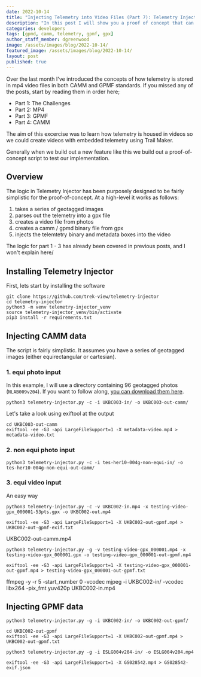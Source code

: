 ```yaml
---
date: 2022-10-14
title: "Injecting Telemetry into Video Files (Part 7): Telemetry Injector"
description: "In this post I will show you a proof of concept that can be used to turn a series of geotagged images into a video with a CAMM or GPMD telemetry track."
categories: developers
tags: [gpmd, camm, telemetry, gpmf, gpx]
author_staff_member: dgreenwood
image: /assets/images/blog/2022-10-14/
featured_image: /assets/images/blog/2022-10-14/
layout: post
published: true
---
```


Over the last month I've introduced the concepts of how telemetry is stored in mp4 video files in both CAMM and GPMF standards. If you missed any of the posts, start by reading them in order here;

* Part 1: The Challenges
* Part 2: MP4
* Part 3: GPMF
* Part 4: CAMM

The aim of this excercise was to learn how telemetry is housed in videos so we could create videos with embedded telemetry using Trail Maker.

Generally when we build out a new feature like this we build out a proof-of-concept script to test our implementation.

## Overview

The logic in Telemetry Injector has been purposely designed to be fairly simplistic for the proof-of-concept. At a high-level it works as follows:

1. takes a series of geotagged images
2. parses out the telemetry into a gpx file
3. creates a video file from photos
4. creates a camm / gpmd binary file from gpx
5. injects the telemtetry binary and metadata boxes into the video

The logic for part 1 - 3 has already been covered in previous posts, and I won't explain here/

## Installing Telemetry Injector

First, lets start by installing the software

```shell
git clone https://github.com/trek-view/telemetry-injector
cd telemetry-injector
python3 -m venv telemetry-injector_venv
source telemetry-injector_venv/bin/activate
pip3 install -r requirements.txt
```

## Injecting CAMM data

The script is fairly simplistic. It assumes you have a series of geotagged images (either equirectangular or cartesian).


### 1. equi photo input

In this example, I will use a directory containing 96 geotagged photos (`NLAB009v204`). If you want to follow along, [you can download them here](https://drive.google.com/drive/folders/1Dvz1vwoO2hdsGCkerjAsExu3DdJ-bA_p?usp=sharing).

```shell
python3 telemetry-injector.py -c -i UKBC003-in/ -o UKBC003-out-camm/
```

Let's take a look using exiftool at the output


```shell
cd UKBC003-out-camm
exiftool -ee -G3 -api LargeFileSupport=1 -X metadata-video.mp4 > metadata-video.txt
```

### 2. non equi photo input

```shell
python3 telemetry-injector.py -c -i tes-her10-004g-non-equi-in/ -o tes-her10-004g-non-equi-out-camm/
```

### 3. equi video input

An easy way 

```shell
python3 telemetry-injector.py -c -v UKBC002-in.mp4 -x testing-video-gpx_000001-53pts.gpx -o UKBC002-out.mp4
```

```
exiftool -ee -G3 -api LargeFileSupport=1 -X UKBC002-out-gpmf.mp4 > UKBC002-out-gpmf-exif.txt
```



UKBC002-out-camm.mp4


```shell
python3 telemetry-injector.py -g -v testing-video-gpx_000001.mp4 -x testing-video-gpx_000001.gpx -o testing-video-gpx_000001-out-gpmf.mp4
```

```
exiftool -ee -G3 -api LargeFileSupport=1 -X testing-video-gpx_000001-out-gpmf.mp4 > testing-video-gpx_000001-out-gpmf.txt
```



ffmpeg -y -r 5 -start_number 0 -vcodec mjpeg -i UKBC002-in/ -vcodec libx264 -pix_fmt yuv420p UKBC002-in.mp4




## Injecting GPMF data


```shell
python3 telemetry-injector.py -g -i UKBC002-in/ -o UKBC002-out-gpmf/
```

```shell
cd UKBC002-out-gpmf
exiftool -ee -G3 -api LargeFileSupport=1 -X UKBC002-out-gpmf.mp4 > UKBC002-out-gpmf.txt
```


```shell
python3 telemetry-injector.py -g -i ESLG004v204-in/ -o ESLG004v204.mp4
```



```shell
exiftool -ee -G3 -api LargeFileSupport=1 -X GS028542.mp4 > GS028542-exif.json
```



